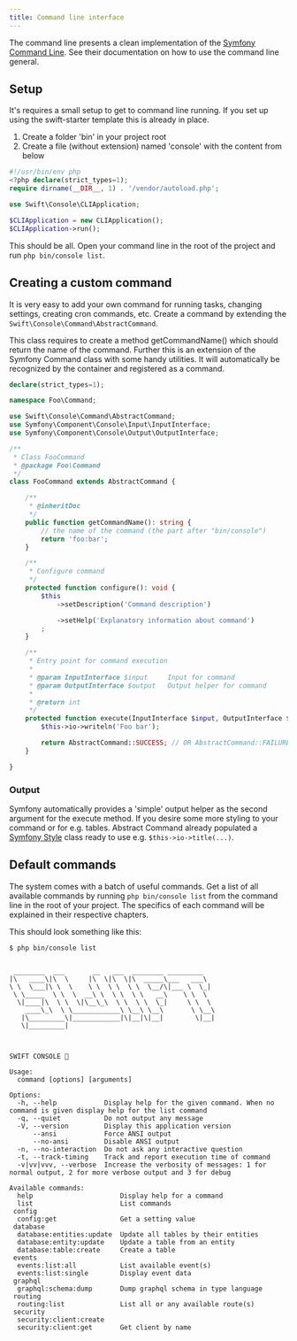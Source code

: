 ```yaml
---
title: Command line interface
---
```


The command line presents a clean implementation of the [Symfony Command Line](https://symfony.com/doc/current/components/console.html). See their documentation on how to use the command line general.

## Setup
It's requires a small setup to get to command line running. If you set up using the swift-starter template this is already in place.
1. Create a folder 'bin' in your project root
2. Create a file (without extension) named 'console' with the content from below
```php
#!/usr/bin/env php
<?php declare(strict_types=1);
require dirname(__DIR__, 1) . '/vendor/autoload.php';

use Swift\Console\CLIApplication;

$CLIApplication = new CLIApplication();
$CLIApplication->run();
```
This should be all. Open your command line in the root of the project and run ``php bin/console list``.

## Creating a custom command
It is very easy to add your own command for running tasks, changing settings, creating cron commands, etc. Create a command by extending the ``Swift\Console\Command\AbstractCommand``. 

This class requires to create a method getCommandName() which should return the name of the command. Further this is an extension of the Symfony Command class with some handy utilities. It will automatically be recognized by the container and registered as a command.

```php
declare(strict_types=1);

namespace Foo\Command;

use Swift\Console\Command\AbstractCommand;
use Symfony\Component\Console\Input\InputInterface;
use Symfony\Component\Console\Output\OutputInterface;

/**
 * Class FooCommand
 * @package Foo\Command
 */
class FooCommand extends AbstractCommand {

    /**
     * @inheritDoc
     */
    public function getCommandName(): string {
        // the name of the command (the part after "bin/console")
        return 'foo:bar';
    }

    /**
     * Configure command 
     */
    protected function configure(): void {
        $this
            ->setDescription('Command description')

            ->setHelp('Explanatory information about command')
        ;
    }

    /**
     * Entry point for command execution
     * 
     * @param InputInterface $input     Input for command
     * @param OutputInterface $output   Output helper for command
     *
     * @return int
     */
    protected function execute(InputInterface $input, OutputInterface $output): int {
        $this->io->writeln('Foo bar');

        return AbstractCommand::SUCCESS; // OR AbstractCommand::FAILURE
    }

}
```

### Output
Symfony automatically provides a 'simple' output helper as the second argument for the execute method. If you desire some more styling to your command or for e.g. tables. Abstract Command already populated a [Symfony Style](https://symfony.com/doc/current/console/style.html) class ready to use e.g. ``$this->io->title(...)``.

## Default commands
The system comes with a batch of useful commands. Get a list of all available commands by running `php bin/console list` from the command line in the root of your project. The specifics of each command will be explained in their respective chapters.

This should look something like this:
```shell
$ php bin/console list


 ________  ___       __   ___  ________ _________
|\   ____\|\  \     |\  \|\  \|\  _____\___   ___\
\ \  \___|\ \  \    \ \  \ \  \ \  \__/\|___ \  \_|
 \ \_____  \ \  \  __\ \  \ \  \ \   __\    \ \  \
  \|____|\  \ \  \|\__\_\  \ \  \ \  \_|     \ \  \
    ____\_\  \ \____________\ \__\ \__\       \ \__\
   |\_________\|____________|\|__|\|__|        \|__|
   \|_________|



SWIFT CONSOLE 🚀

Usage:
  command [options] [arguments]

Options:
  -h, --help            Display help for the given command. When no command is given display help for the list command
  -q, --quiet           Do not output any message
  -V, --version         Display this application version
      --ansi            Force ANSI output
      --no-ansi         Disable ANSI output
  -n, --no-interaction  Do not ask any interactive question
  -t, --track-timing    Track and report execution time of command
  -v|vv|vvv, --verbose  Increase the verbosity of messages: 1 for normal output, 2 for more verbose output and 3 for debug

Available commands:
  help                      Display help for a command
  list                      List commands
 config
  config:get                Get a setting value
 database
  database:entities:update  Update all tables by their entities
  database:entity:update    Update a table from an entity
  database:table:create     Create a table
 events
  events:list:all           List available event(s)
  events:list:single        Display event data
 graphql
  graphql:schema:dump       Dump graphql schema in type language
 routing
  routing:list              List all or any available route(s)
 security
  security:client:create
  security:client:get       Get client by name
```